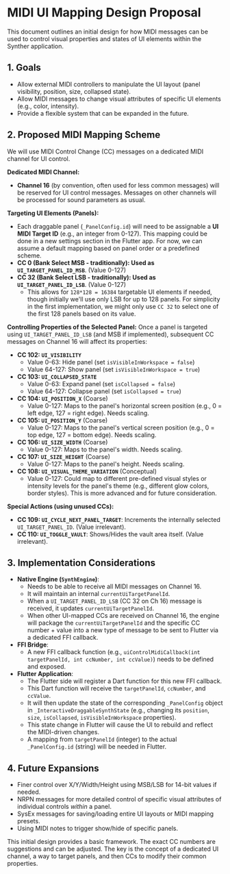 # MIDI UI Mapping Design Proposal

This document outlines an initial design for how MIDI messages can be used to control visual properties and states of UI elements within the Synther application.

## 1. Goals

- Allow external MIDI controllers to manipulate the UI layout (panel visibility, position, size, collapsed state).
- Allow MIDI messages to change visual attributes of specific UI elements (e.g., color, intensity).
- Provide a flexible system that can be expanded in the future.

## 2. Proposed MIDI Mapping Scheme

We will use MIDI Control Change (CC) messages on a dedicated MIDI channel for UI control.

**Dedicated MIDI Channel:**
- **Channel 16** (by convention, often used for less common messages) will be reserved for UI control messages. Messages on other channels will be processed for sound parameters as usual.

**Targeting UI Elements (Panels):**
- Each draggable panel (`_PanelConfig.id`) will need to be assignable a **UI MIDI Target ID** (e.g., an integer from 0-127). This mapping could be done in a new settings section in the Flutter app. For now, we can assume a default mapping based on panel order or a predefined scheme.
- **CC 0 (Bank Select MSB - traditionally): Used as `UI_TARGET_PANEL_ID_MSB`**. (Value 0-127)
- **CC 32 (Bank Select LSB - traditionally): Used as `UI_TARGET_PANEL_ID_LSB`**. (Value 0-127)
    - This allows for `128*128 = 16384` targetable UI elements if needed, though initially we'll use only LSB for up to 128 panels. For simplicity in the first implementation, we might only use `CC 32` to select one of the first 128 panels based on its value.

**Controlling Properties of the Selected Panel:**
Once a panel is targeted using `UI_TARGET_PANEL_ID_LSB` (and MSB if implemented), subsequent CC messages on Channel 16 will affect its properties:

-   **CC 102: `UI_VISIBILITY`**
    -   Value 0-63: Hide panel (set `isVisibleInWorkspace = false`)
    -   Value 64-127: Show panel (set `isVisibleInWorkspace = true`)
-   **CC 103: `UI_COLLAPSED_STATE`**
    -   Value 0-63: Expand panel (set `isCollapsed = false`)
    -   Value 64-127: Collapse panel (set `isCollapsed = true`)
-   **CC 104: `UI_POSITION_X`** (Coarse)
    -   Value 0-127: Maps to the panel's horizontal screen position (e.g., 0 = left edge, 127 = right edge). Needs scaling.
-   **CC 105: `UI_POSITION_Y`** (Coarse)
    -   Value 0-127: Maps to the panel's vertical screen position (e.g., 0 = top edge, 127 = bottom edge). Needs scaling.
-   **CC 106: `UI_SIZE_WIDTH`** (Coarse)
    -   Value 0-127: Maps to the panel's width. Needs scaling.
-   **CC 107: `UI_SIZE_HEIGHT`** (Coarse)
    -   Value 0-127: Maps to the panel's height. Needs scaling.
-   **CC 108: `UI_VISUAL_THEME_VARIATION`** (Conceptual)
    -   Value 0-127: Could map to different pre-defined visual styles or intensity levels for the panel's theme (e.g., different glow colors, border styles). This is more advanced and for future consideration.

**Special Actions (using unused CCs):**
- **CC 109: `UI_CYCLE_NEXT_PANEL_TARGET`**: Increments the internally selected `UI_TARGET_PANEL_ID`. (Value irrelevant).
- **CC 110: `UI_TOGGLE_VAULT`**: Shows/Hides the vault area itself. (Value irrelevant).


## 3. Implementation Considerations

-   **Native Engine (`SynthEngine`)**:
    -   Needs to be able to receive all MIDI messages on Channel 16.
    -   It will maintain an internal `currentUiTargetPanelId`.
    -   When a `UI_TARGET_PANEL_ID_LSB` (CC 32 on Ch 16) message is received, it updates `currentUiTargetPanelId`.
    -   When other UI-mapped CCs are received on Channel 16, the engine will package the `currentUiTargetPanelId` and the specific CC number + value into a new type of message to be sent to Flutter via a dedicated FFI callback.
-   **FFI Bridge**:
    -   A new FFI callback function (e.g., `uiControlMidiCallback(int targetPanelId, int ccNumber, int ccValue)`) needs to be defined and exposed.
-   **Flutter Application**:
    -   The Flutter side will register a Dart function for this new FFI callback.
    -   This Dart function will receive the `targetPanelId`, `ccNumber`, and `ccValue`.
    -   It will then update the state of the corresponding `_PanelConfig` object in `_InteractiveDraggableSynthState` (e.g., changing its `position`, `size`, `isCollapsed`, `isVisibleInWorkspace` properties).
    -   This state change in Flutter will cause the UI to rebuild and reflect the MIDI-driven changes.
    -   A mapping from `targetPanelId` (integer) to the actual `_PanelConfig.id` (string) will be needed in Flutter.

## 4. Future Expansions

-   Finer control over X/Y/Width/Height using MSB/LSB for 14-bit values if needed.
-   NRPN messages for more detailed control of specific visual attributes of individual controls *within* a panel.
-   SysEx messages for saving/loading entire UI layouts or MIDI mapping presets.
-   Using MIDI notes to trigger show/hide of specific panels.

This initial design provides a basic framework. The exact CC numbers are suggestions and can be adjusted. The key is the concept of a dedicated UI channel, a way to target panels, and then CCs to modify their common properties.
